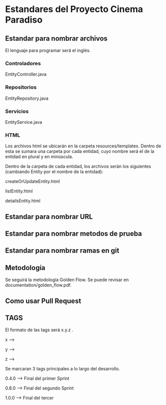 # Estandares del Proyecto Cinema Paradiso

## Estandar para nombrar archivos

El lenguaje para programar será el inglés.

### Controladores

EntityController.java

### Repositorios

EntityRepository.java

### Servicios

EntityService.java

### HTML

Los archivos html se ubicarán en la carpeta resources/templates. 
Dentro de esta se sumara una carpeta por cada entidad, cuyo nombre será el de la entidad en plural y en minúscula.

Dentro de la carpeta de cada entidad, los archivos serán los siguientes (cambiando Entity por el nombre de la entidad):

createOrUpdateEntity.html

listEntity.html

detailsEntity.html

## Estandar para nombrar URL

## Estandar para nombrar metodos de prueba

## Estandar para nombrar ramas en git

## Metodología

Se seguirá la metodología Golden Flow. Se puede revisar en documentation/golden_flow.pdf.

## Como usar Pull Request

## TAGS

El formato de las tags será x.y.z .

x --> 

y --> 

z --> 

Se marcaran 3 tags principales a lo largo del desarrollo.

0.4.0 --> Final del primer Sprint

0.8.0 --> Final del segundo Sprint

1.0.0 --> Final del tercer 
